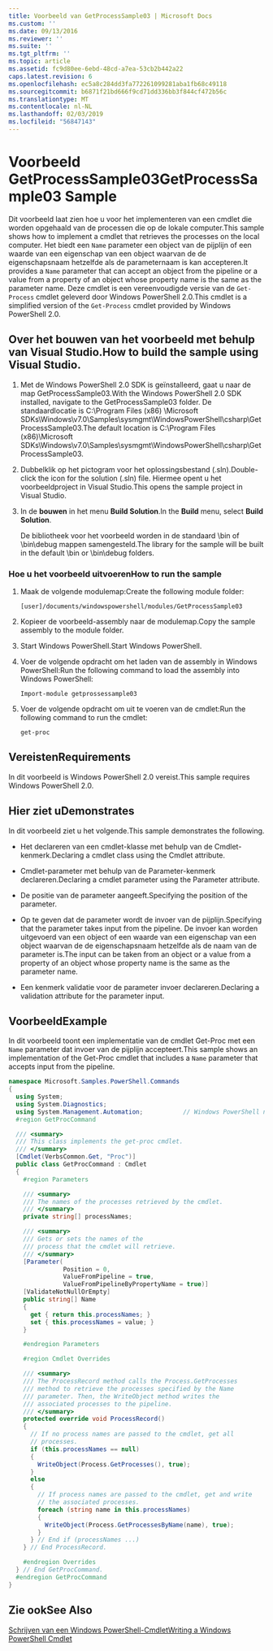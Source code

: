 ```yaml
---
title: Voorbeeld van GetProcessSample03 | Microsoft Docs
ms.custom: ''
ms.date: 09/13/2016
ms.reviewer: ''
ms.suite: ''
ms.tgt_pltfrm: ''
ms.topic: article
ms.assetid: fc9d80ee-6ebd-48cd-a7ea-53cb2b442a22
caps.latest.revision: 6
ms.openlocfilehash: ec5a8c284dd3fa772261099281aba1fb68c49118
ms.sourcegitcommit: b6871f21bd666f9cd71dd336bb3f844cf472b56c
ms.translationtype: MT
ms.contentlocale: nl-NL
ms.lasthandoff: 02/03/2019
ms.locfileid: "56847143"
---
```

# <a name="getprocesssample03-sample"></a><span data-ttu-id="b29df-102">Voorbeeld GetProcessSample03</span><span class="sxs-lookup"><span data-stu-id="b29df-102">GetProcessSample03 Sample</span></span>

<span data-ttu-id="b29df-103">Dit voorbeeld laat zien hoe u voor het implementeren van een cmdlet die worden opgehaald van de processen die op de lokale computer.</span><span class="sxs-lookup"><span data-stu-id="b29df-103">This sample shows how to implement a cmdlet that retrieves the processes on the local computer.</span></span> <span data-ttu-id="b29df-104">Het biedt een `Name` parameter een object van de pijplijn of een waarde van een eigenschap van een object waarvan de de eigenschapsnaam hetzelfde als de parameternaam is kan accepteren.</span><span class="sxs-lookup"><span data-stu-id="b29df-104">It provides a `Name` parameter that can accept an object from the pipeline or a value from a property of an object whose property name is the same as the parameter name.</span></span> <span data-ttu-id="b29df-105">Deze cmdlet is een vereenvoudigde versie van de `Get-Process` cmdlet geleverd door Windows PowerShell 2.0.</span><span class="sxs-lookup"><span data-stu-id="b29df-105">This cmdlet is a simplified version of the `Get-Process` cmdlet provided by Windows PowerShell 2.0.</span></span>

## <a name="how-to-build-the-sample-using-visual-studio"></a><span data-ttu-id="b29df-106">Over het bouwen van het voorbeeld met behulp van Visual Studio.</span><span class="sxs-lookup"><span data-stu-id="b29df-106">How to build the sample using Visual Studio.</span></span>

1. <span data-ttu-id="b29df-107">Met de Windows PowerShell 2.0 SDK is geïnstalleerd, gaat u naar de map GetProcessSample03.</span><span class="sxs-lookup"><span data-stu-id="b29df-107">With the Windows PowerShell 2.0 SDK installed, navigate to the GetProcessSample03 folder.</span></span> <span data-ttu-id="b29df-108">De standaardlocatie is C:\Program Files (x86) \Microsoft SDKs\Windows\v7.0\Samples\sysmgmt\WindowsPowerShell\csharp\GetProcessSample03.</span><span class="sxs-lookup"><span data-stu-id="b29df-108">The default location is C:\Program Files (x86)\Microsoft SDKs\Windows\v7.0\Samples\sysmgmt\WindowsPowerShell\csharp\GetProcessSample03.</span></span>

2. <span data-ttu-id="b29df-109">Dubbelklik op het pictogram voor het oplossingsbestand (.sln).</span><span class="sxs-lookup"><span data-stu-id="b29df-109">Double-click the icon for the solution (.sln) file.</span></span> <span data-ttu-id="b29df-110">Hiermee opent u het voorbeeldproject in Visual Studio.</span><span class="sxs-lookup"><span data-stu-id="b29df-110">This opens the sample project in Visual Studio.</span></span>

3. <span data-ttu-id="b29df-111">In de **bouwen** in het menu **Build Solution**.</span><span class="sxs-lookup"><span data-stu-id="b29df-111">In the **Build** menu, select **Build Solution**.</span></span>

    <span data-ttu-id="b29df-112">De bibliotheek voor het voorbeeld worden in de standaard \bin of \bin\debug mappen samengesteld.</span><span class="sxs-lookup"><span data-stu-id="b29df-112">The library for the sample will be built in the default \bin or \bin\debug folders.</span></span>

### <a name="how-to-run-the-sample"></a><span data-ttu-id="b29df-113">Hoe u het voorbeeld uitvoeren</span><span class="sxs-lookup"><span data-stu-id="b29df-113">How to run the sample</span></span>

1. <span data-ttu-id="b29df-114">Maak de volgende modulemap:</span><span class="sxs-lookup"><span data-stu-id="b29df-114">Create the following module folder:</span></span>

    `[user]/documents/windowspowershell/modules/GetProcessSample03`

2. <span data-ttu-id="b29df-115">Kopieer de voorbeeld-assembly naar de modulemap.</span><span class="sxs-lookup"><span data-stu-id="b29df-115">Copy the sample assembly to the module folder.</span></span>

3. <span data-ttu-id="b29df-116">Start Windows PowerShell.</span><span class="sxs-lookup"><span data-stu-id="b29df-116">Start Windows PowerShell.</span></span>

4. <span data-ttu-id="b29df-117">Voer de volgende opdracht om het laden van de assembly in Windows PowerShell:</span><span class="sxs-lookup"><span data-stu-id="b29df-117">Run the following command to load the assembly into Windows PowerShell:</span></span>

    `Import-module getprossessample03`

5. <span data-ttu-id="b29df-118">Voer de volgende opdracht om uit te voeren van de cmdlet:</span><span class="sxs-lookup"><span data-stu-id="b29df-118">Run the following command to run the cmdlet:</span></span>

    `get-proc`

## <a name="requirements"></a><span data-ttu-id="b29df-119">Vereisten</span><span class="sxs-lookup"><span data-stu-id="b29df-119">Requirements</span></span>

<span data-ttu-id="b29df-120">In dit voorbeeld is Windows PowerShell 2.0 vereist.</span><span class="sxs-lookup"><span data-stu-id="b29df-120">This sample requires Windows PowerShell 2.0.</span></span>

## <a name="demonstrates"></a><span data-ttu-id="b29df-121">Hier ziet u</span><span class="sxs-lookup"><span data-stu-id="b29df-121">Demonstrates</span></span>

<span data-ttu-id="b29df-122">In dit voorbeeld ziet u het volgende.</span><span class="sxs-lookup"><span data-stu-id="b29df-122">This sample demonstrates the following.</span></span>

- <span data-ttu-id="b29df-123">Het declareren van een cmdlet-klasse met behulp van de Cmdlet-kenmerk.</span><span class="sxs-lookup"><span data-stu-id="b29df-123">Declaring a cmdlet class using the Cmdlet attribute.</span></span>

- <span data-ttu-id="b29df-124">Cmdlet-parameter met behulp van de Parameter-kenmerk declareren.</span><span class="sxs-lookup"><span data-stu-id="b29df-124">Declaring a cmdlet parameter using the Parameter attribute.</span></span>

- <span data-ttu-id="b29df-125">De positie van de parameter aangeeft.</span><span class="sxs-lookup"><span data-stu-id="b29df-125">Specifying the position of the parameter.</span></span>

- <span data-ttu-id="b29df-126">Op te geven dat de parameter wordt de invoer van de pijplijn.</span><span class="sxs-lookup"><span data-stu-id="b29df-126">Specifying that the parameter takes input from the pipeline.</span></span> <span data-ttu-id="b29df-127">De invoer kan worden uitgevoerd van een object of een waarde van een eigenschap van een object waarvan de de eigenschapsnaam hetzelfde als de naam van de parameter is.</span><span class="sxs-lookup"><span data-stu-id="b29df-127">The input can be taken from an object or a value from a property of an object whose property name is the same as the parameter name.</span></span>

- <span data-ttu-id="b29df-128">Een kenmerk validatie voor de parameter invoer declareren.</span><span class="sxs-lookup"><span data-stu-id="b29df-128">Declaring a validation attribute for the parameter input.</span></span>

## <a name="example"></a><span data-ttu-id="b29df-129">Voorbeeld</span><span class="sxs-lookup"><span data-stu-id="b29df-129">Example</span></span>

<span data-ttu-id="b29df-130">In dit voorbeeld toont een implementatie van de cmdlet Get-Proc met een `Name` parameter dat invoer van de pijplijn accepteert.</span><span class="sxs-lookup"><span data-stu-id="b29df-130">This sample shows an implementation of the Get-Proc cmdlet that includes a `Name` parameter that accepts input from the pipeline.</span></span>

```csharp
namespace Microsoft.Samples.PowerShell.Commands
{
  using System;
  using System.Diagnostics;
  using System.Management.Automation;           // Windows PowerShell namespace
  #region GetProcCommand

  /// <summary>
  /// This class implements the get-proc cmdlet.
  /// </summary>
  [Cmdlet(VerbsCommon.Get, "Proc")]
  public class GetProcCommand : Cmdlet
  {
    #region Parameters

    /// <summary>
    /// The names of the processes retrieved by the cmdlet.
    /// </summary>
    private string[] processNames;

    /// <summary>
    /// Gets or sets the names of the
    /// process that the cmdlet will retrieve.
    /// </summary>
    [Parameter(
               Position = 0,
               ValueFromPipeline = true,
               ValueFromPipelineByPropertyName = true)]
    [ValidateNotNullOrEmpty]
    public string[] Name
    {
      get { return this.processNames; }
      set { this.processNames = value; }
    }

    #endregion Parameters

    #region Cmdlet Overrides

    /// <summary>
    /// The ProcessRecord method calls the Process.GetProcesses
    /// method to retrieve the processes specified by the Name
    /// parameter. Then, the WriteObject method writes the
    /// associated processes to the pipeline.
    /// </summary>
    protected override void ProcessRecord()
    {
      // If no process names are passed to the cmdlet, get all
      // processes.
      if (this.processNames == null)
      {
        WriteObject(Process.GetProcesses(), true);
      }
      else
      {
        // If process names are passed to the cmdlet, get and write
        // the associated processes.
        foreach (string name in this.processNames)
        {
          WriteObject(Process.GetProcessesByName(name), true);
        }
      } // End if (processNames ...)
    } // End ProcessRecord.

    #endregion Overrides
  } // End GetProcCommand.
  #endregion GetProcCommand
}
```

## <a name="see-also"></a><span data-ttu-id="b29df-131">Zie ook</span><span class="sxs-lookup"><span data-stu-id="b29df-131">See Also</span></span>

[<span data-ttu-id="b29df-132">Schrijven van een Windows PowerShell-Cmdlet</span><span class="sxs-lookup"><span data-stu-id="b29df-132">Writing a Windows PowerShell Cmdlet</span></span>](./writing-a-windows-powershell-cmdlet.md)
